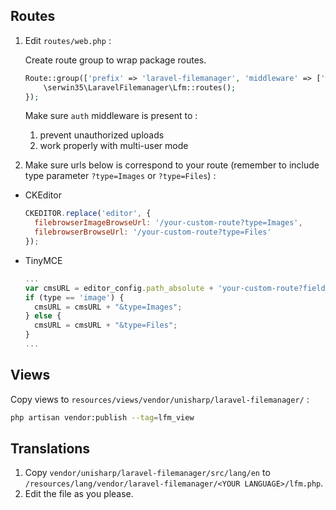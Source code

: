 ## Routes
1. Edit `routes/web.php` :

    Create route group to wrap package routes.

    ```php
    Route::group(['prefix' => 'laravel-filemanager', 'middleware' => ['web', 'auth']], function () {
        \serwin35\LaravelFilemanager\Lfm::routes();
    });
    ```

    Make sure `auth` middleware is present to :

    1. prevent unauthorized uploads
    1. work properly with multi-user mode

1. Make sure urls below is correspond to your route (remember to include type parameter `?type=Images` or `?type=Files`) :
  * CKEditor
    ```javascript
    CKEDITOR.replace('editor', {
      filebrowserImageBrowseUrl: '/your-custom-route?type=Images',
      filebrowserBrowseUrl: '/your-custom-route?type=Files'
    });
    ```
  * TinyMCE
    ```javascript
    ...
    var cmsURL = editor_config.path_absolute + 'your-custom-route?field_name='+field_name+'&lang='+ tinymce.settings.language;
    if (type == 'image') {
      cmsURL = cmsURL + "&type=Images";
    } else {
      cmsURL = cmsURL + "&type=Files";
    }
    ...
    ```

## Views
Copy views to `resources/views/vendor/unisharp/laravel-filemanager/` :

```bash
php artisan vendor:publish --tag=lfm_view
```

## Translations

1. Copy `vendor/unisharp/laravel-filemanager/src/lang/en` to `/resources/lang/vendor/laravel-filemanager/<YOUR LANGUAGE>/lfm.php`.
1. Edit the file as you please.
